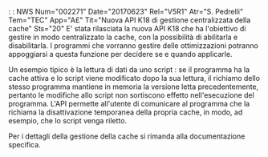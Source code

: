  :  : NWS Num="002271" Date="20170623" Rel="V5R1" Atr="S. Pedrelli" Tem="TEC" App="A£" Tit="Nuova API K18 di gestione centralizzata della cache" Sts="20"
E' stata rilasciata la nuova API K18 che ha l'obiettivo di gestire in modo centralizzato la cache,
con la possibilità di abilitarla e disabilitarla. I programmi che vorranno gestire delle ottimizzazioni potranno appoggiarsi a questa funzione per decidere se e quando applicarle.

Un esempio tipico è la lettura di dati da uno script :  se il programma ha la cache attiva e lo script
viene modificato dopo la sua lettura, il richiamo dello stesso programma mantiene in memoria la versione letta precedentemente, pertanto le modifiche allo script non sortiscono effetto nell'esecuzione del programma.
L'API permette all'utente di comunicare al programma che la richiama la disattivazione temporanea della propria cache, in modo, ad esempio, che lo script venga riletto.

Per i dettagli della gestione della cache si rimanda alla documentazione specifica.

